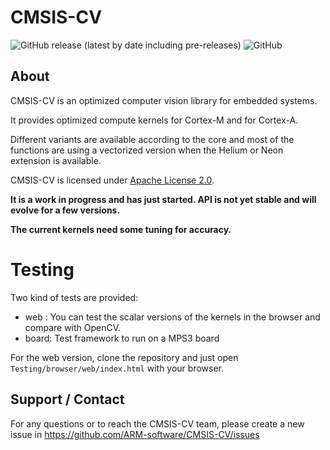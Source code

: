 # CMSIS-CV

![GitHub release (latest by date including pre-releases)](https://img.shields.io/github/v/release/ARM-software/CMSIS-CV?include_prereleases) ![GitHub](https://img.shields.io/github/license/ARM-software/CMSIS-CV)


## About

CMSIS-CV is an optimized computer vision library for embedded systems.

It provides optimized compute kernels for Cortex-M and for Cortex-A.

Different variants are available according to the core and most of the functions are using a vectorized version when the Helium or Neon extension is available.

CMSIS-CV is licensed under [Apache License 2.0](LICENSE).

**It is a work in progress and has just started. API is not yet stable and will evolve for a few versions.**

**The current kernels need some tuning for accuracy.**

# Testing

Two kind of tests are provided:

* web : You can test the scalar versions of the kernels in the browser and compare with OpenCV.
* board: Test framework to run on a MPS3 board

For the web version, clone the repository and just open `Testing/browser/web/index.html` with your browser.



## Support / Contact

For any questions or to reach the CMSIS-CV  team, please create a new issue in https://github.com/ARM-software/CMSIS-CV/issues
